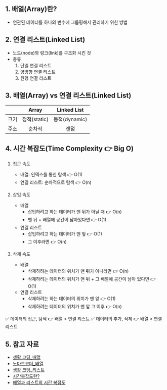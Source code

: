 ## 1. 배열(Array)란?
- 연관된 데이터를 하나의 변수에 그룹핑해서 관리하기 위한 방법

## 2. 연결 리스트(Linked List)
- 노드(node)와 링크(link)를 구조화 시킨 것
- 종류
    1. 단일 연결 리스트
    2. 양방향 연결 리스트
    3. 원형 연결 리스트

## 3. 배열(Array) vs 연결 리스트(Linked List)

||Array|Linked List|
|:------:|:---:|:---:|
|크기|정적(static)|동적(dynamic)|
|주소|순차적|랜덤|

## 4. 시간 복잡도(Time Complexity 👉 Big O)

1. 접근 속도
    - 배열: 인덱스를 통한 탐색 👉 O(1)
    - 연결 리스트: 순차적으로 탐색 👉 O(n)

2. 삽입 속도
    - 배열
        - 삽입하려고 하는 데이터가 맨 뒤가 아닐 때 👉 O(n)
        - 맨 뒤 + 배열에 공간이 남아있다면 👉 O(1)
    - 연결 리스트
        - 삽입하려고 하는 데이터가 맨 앞 👉 O(1)
        - 그 이후라면 👉 O(n)
3. 삭제 속도
    - 배열
        - 삭제하려는 데이터의 위치가 맨 뒤가 아니라면 👉 O(n)
        - 삭제하려는 데이터의 위치가 맨 뒤 + 그 배열에 공간이 남아 있다면 👉 O(1)
    - 연결 리스트
        - 삭제하려는 하는 데이터의 위치가 맨 앞 👉 O(1)
        - 삭제하려는 데이터의 위치가 맨 앞 그 이후 👉 O(n)

✅ 데이터의 접근, 탐색 👉 배열 > 연결 리스트
✅ 데이터의 추가, 삭제 👉 배열 < 연결 리스트

## 5. 참고 자료
- <a href="https://opentutorials.org/module/1335/8677">생활 코딩_배열</a>
- <a href="https://www.youtube.com/watch?v=NFETSCJON2M">노마드코더_배열</a>
- <a href="https://opentutorials.org/module/1335/8636">생활 코딩_리스트</a>
- <a href="youtube.com/watch?v=BEVnxbxBqi8&t=18s">시간복잡도란?</a>
- <a href="https://m.blog.naver.com/raylee00/221944085465">배열과 리스트의 시간 복잡도</a>
